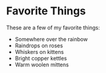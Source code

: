 # Favorite Things

These are a few of my favorite things:

- Somewhere over the rainbow
- Raindrops on roses
- Whiskers on kittens
- Bright copper kettles
- Warm woolen mittens
